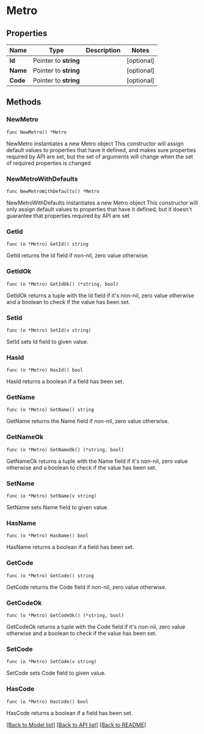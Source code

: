 # Metro

## Properties

Name | Type | Description | Notes
------------ | ------------- | ------------- | -------------
**Id** | Pointer to **string** |  | [optional] 
**Name** | Pointer to **string** |  | [optional] 
**Code** | Pointer to **string** |  | [optional] 

## Methods

### NewMetro

`func NewMetro() *Metro`

NewMetro instantiates a new Metro object
This constructor will assign default values to properties that have it defined,
and makes sure properties required by API are set, but the set of arguments
will change when the set of required properties is changed

### NewMetroWithDefaults

`func NewMetroWithDefaults() *Metro`

NewMetroWithDefaults instantiates a new Metro object
This constructor will only assign default values to properties that have it defined,
but it doesn't guarantee that properties required by API are set

### GetId

`func (o *Metro) GetId() string`

GetId returns the Id field if non-nil, zero value otherwise.

### GetIdOk

`func (o *Metro) GetIdOk() (*string, bool)`

GetIdOk returns a tuple with the Id field if it's non-nil, zero value otherwise
and a boolean to check if the value has been set.

### SetId

`func (o *Metro) SetId(v string)`

SetId sets Id field to given value.

### HasId

`func (o *Metro) HasId() bool`

HasId returns a boolean if a field has been set.

### GetName

`func (o *Metro) GetName() string`

GetName returns the Name field if non-nil, zero value otherwise.

### GetNameOk

`func (o *Metro) GetNameOk() (*string, bool)`

GetNameOk returns a tuple with the Name field if it's non-nil, zero value otherwise
and a boolean to check if the value has been set.

### SetName

`func (o *Metro) SetName(v string)`

SetName sets Name field to given value.

### HasName

`func (o *Metro) HasName() bool`

HasName returns a boolean if a field has been set.

### GetCode

`func (o *Metro) GetCode() string`

GetCode returns the Code field if non-nil, zero value otherwise.

### GetCodeOk

`func (o *Metro) GetCodeOk() (*string, bool)`

GetCodeOk returns a tuple with the Code field if it's non-nil, zero value otherwise
and a boolean to check if the value has been set.

### SetCode

`func (o *Metro) SetCode(v string)`

SetCode sets Code field to given value.

### HasCode

`func (o *Metro) HasCode() bool`

HasCode returns a boolean if a field has been set.


[[Back to Model list]](../README.md#documentation-for-models) [[Back to API list]](../README.md#documentation-for-api-endpoints) [[Back to README]](../README.md)


